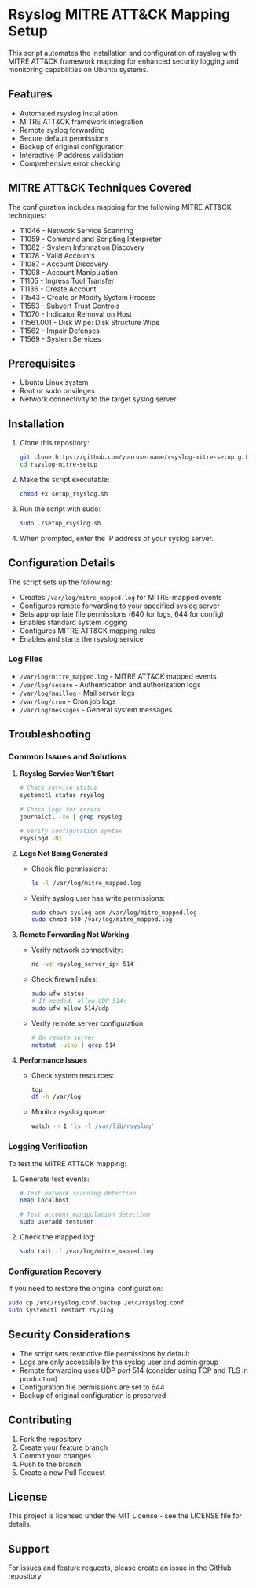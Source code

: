 # Rsyslog MITRE ATT&CK Mapping Setup

This script automates the installation and configuration of rsyslog with MITRE ATT&CK framework mapping for enhanced security logging and monitoring capabilities on Ubuntu systems.

## Features

- Automated rsyslog installation
- MITRE ATT&CK framework integration
- Remote syslog forwarding
- Secure default permissions
- Backup of original configuration
- Interactive IP address validation
- Comprehensive error checking

## MITRE ATT&CK Techniques Covered

The configuration includes mapping for the following MITRE ATT&CK techniques:

- T1046 - Network Service Scanning
- T1059 - Command and Scripting Interpreter
- T1082 - System Information Discovery
- T1078 - Valid Accounts
- T1087 - Account Discovery
- T1098 - Account Manipulation
- T1105 - Ingress Tool Transfer
- T1136 - Create Account
- T1543 - Create or Modify System Process
- T1553 - Subvert Trust Controls
- T1070 - Indicator Removal on Host
- T1561.001 - Disk Wipe: Disk Structure Wipe
- T1562 - Impair Defenses
- T1569 - System Services

## Prerequisites

- Ubuntu Linux system
- Root or sudo privileges
- Network connectivity to the target syslog server

## Installation

1. Clone this repository:
   ```bash
   git clone https://github.com/yourusername/rsyslog-mitre-setup.git
   cd rsyslog-mitre-setup
   ```

2. Make the script executable:
   ```bash
   chmod +x setup_rsyslog.sh
   ```

3. Run the script with sudo:
   ```bash
   sudo ./setup_rsyslog.sh
   ```

4. When prompted, enter the IP address of your syslog server.

## Configuration Details

The script sets up the following:

- Creates `/var/log/mitre_mapped.log` for MITRE-mapped events
- Configures remote forwarding to your specified syslog server
- Sets appropriate file permissions (640 for logs, 644 for config)
- Enables standard system logging
- Configures MITRE ATT&CK mapping rules
- Enables and starts the rsyslog service

### Log Files

- `/var/log/mitre_mapped.log` - MITRE ATT&CK mapped events
- `/var/log/secure` - Authentication and authorization logs
- `/var/log/maillog` - Mail server logs
- `/var/log/cron` - Cron job logs
- `/var/log/messages` - General system messages

## Troubleshooting

### Common Issues and Solutions

1. **Rsyslog Service Won't Start**
   ```bash
   # Check service status
   systemctl status rsyslog
   
   # Check logs for errors
   journalctl -xe | grep rsyslog
   
   # Verify configuration syntax
   rsyslogd -N1
   ```

2. **Logs Not Being Generated**
   - Check file permissions:
     ```bash
     ls -l /var/log/mitre_mapped.log
     ```
   - Verify syslog user has write permissions:
     ```bash
     sudo chown syslog:adm /var/log/mitre_mapped.log
     sudo chmod 640 /var/log/mitre_mapped.log
     ```

3. **Remote Forwarding Not Working**
   - Verify network connectivity:
     ```bash
     nc -vz <syslog_server_ip> 514
     ```
   - Check firewall rules:
     ```bash
     sudo ufw status
     # If needed, allow UDP 514:
     sudo ufw allow 514/udp
     ```
   - Verify remote server configuration:
     ```bash
     # On remote server
     netstat -ulnp | grep 514
     ```

4. **Performance Issues**
   - Check system resources:
     ```bash
     top
     df -h /var/log
     ```
   - Monitor rsyslog queue:
     ```bash
     watch -n 1 'ls -l /var/lib/rsyslog'
     ```

### Logging Verification

To test the MITRE ATT&CK mapping:

1. Generate test events:
   ```bash
   # Test network scanning detection
   nmap localhost
   
   # Test account manipulation detection
   sudo useradd testuser
   ```

2. Check the mapped log:
   ```bash
   sudo tail -f /var/log/mitre_mapped.log
   ```

### Configuration Recovery

If you need to restore the original configuration:

```bash
sudo cp /etc/rsyslog.conf.backup /etc/rsyslog.conf
sudo systemctl restart rsyslog
```

## Security Considerations

- The script sets restrictive file permissions by default
- Logs are only accessible by the syslog user and admin group
- Remote forwarding uses UDP port 514 (consider using TCP and TLS in production)
- Configuration file permissions are set to 644
- Backup of original configuration is preserved

## Contributing

1. Fork the repository
2. Create your feature branch
3. Commit your changes
4. Push to the branch
5. Create a new Pull Request

## License

This project is licensed under the MIT License - see the LICENSE file for details.

## Support

For issues and feature requests, please create an issue in the GitHub repository.

